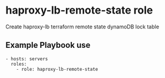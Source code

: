 haproxy-lb-remote-state role
=============================

Create haproxy-lb terraform remote state dynamoDB lock table

Example Playbook use
--------------------
    - hosts: servers
      roles:
        - role: haproxy-lb-remote-state


